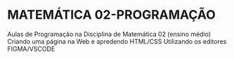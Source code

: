 # MATEMÁTICA 02-PROGRAMAÇÃO
Aulas de Programação na Disciplina de Matemática 02 (ensino médio)
Criando uma página na Web e apredendo HTML/CSS
Utilizando os editores FIGMA/VSCODE
